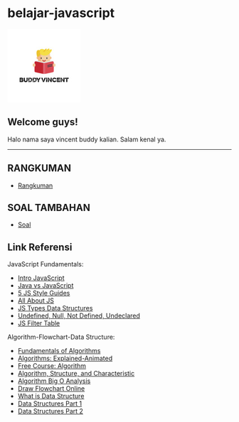 # belajar-javascript

![1](logo_size.jpg)

## Welcome guys!

Halo nama saya vincent buddy kalian. Salam kenal ya.  

___

## RANGKUMAN

- [Rangkuman]()

## SOAL TAMBAHAN

- [Soal ]()

## Link Referensi

JavaScript Fundamentals:
- [Intro JavaScript](https://www.dewaweb.com/blog/pengenalan-javascript/)
- [Java vs JavaScript](https://www.geeksforgeeks.org/difference-between-java-and-javascript/)
- [5 JS Style Guides](https://codeburst.io/5-javascript-style-guides-including-airbnb-github-google-88cbc6b2b7aa)
- [All About JS](https://javascript.info/)
- [JS Types Data Structures](https://codeburst.io/javascript-essentials-types-data-structures-3ac039f9877b)
- [Undefined, Null, Not Defined, Undeclared](https://icalrn.id/hiruk-pikuk-undefined/)
- [JS Filter Table](https://www.w3schools.com/howto/howto_js_filter_table.asp)

Algorithm-Flowchart-Data Structure:
- [Fundamentals of Algorithms](https://www.geeksforgeeks.org/fundamentals-of-algorithms/)
- [Algorithms: Explained-Animated](https://play.google.com/store/apps/details?id=wiki.algorithm.algorithms&hl=en)
- [Free Course: Algorithm](https://www.khanacademy.org/computing/computer-science/algorithms)
- [Algorithm, Structure, and Characteristic](https://codeva.co.id/pengertian-algoritma/)
- [Algorithm Big O Analysis](https://www.geeksforgeeks.org/analysis-algorithms-big-o-analysis/)
- [Draw Flowchart Online](https://www.draw.io/)
- [What is Data Structure](https://www.educba.com/what-is-data-structure/)
- [Data Structures Part 1](https://blog.bitsrc.io/data-structures-in-javascript-part-1-8231c9a4bc8b)
- [Data Structures Part 2](https://blog.bitsrc.io/data-structures-in-javascript-part-2-d0d09b761df0)

